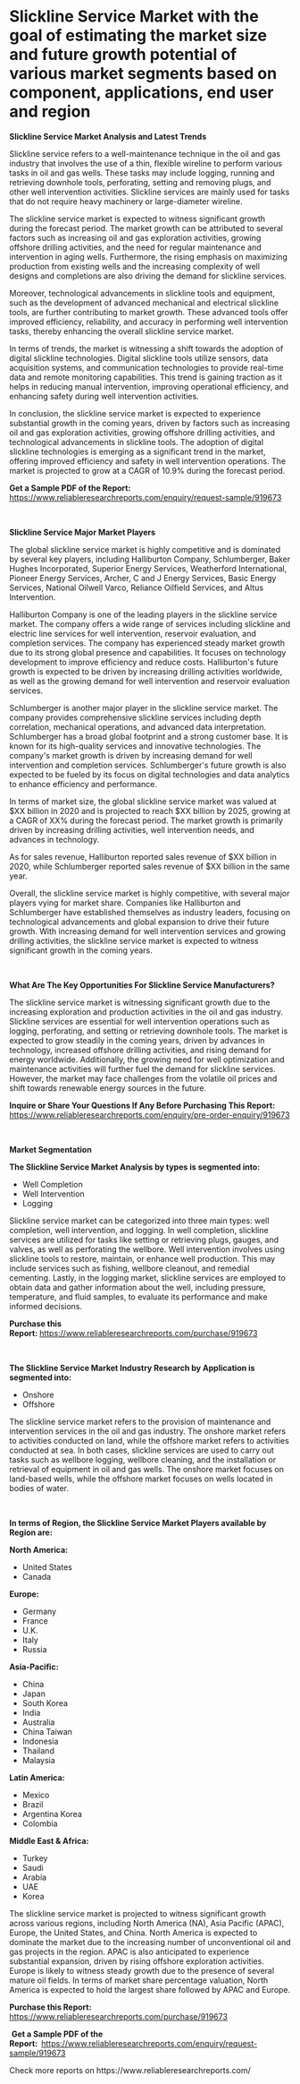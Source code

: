 <p><h1>Slickline Service Market with the goal of estimating the market size and future growth potential of various market segments based on component, applications, end user and region</h1></p><p><strong>Slickline Service Market Analysis and Latest Trends</strong></p>
<p><p>Slickline service refers to a well-maintenance technique in the oil and gas industry that involves the use of a thin, flexible wireline to perform various tasks in oil and gas wells. These tasks may include logging, running and retrieving downhole tools, perforating, setting and removing plugs, and other well intervention activities. Slickline services are mainly used for tasks that do not require heavy machinery or large-diameter wireline.</p><p>The slickline service market is expected to witness significant growth during the forecast period. The market growth can be attributed to several factors such as increasing oil and gas exploration activities, growing offshore drilling activities, and the need for regular maintenance and intervention in aging wells. Furthermore, the rising emphasis on maximizing production from existing wells and the increasing complexity of well designs and completions are also driving the demand for slickline services.</p><p>Moreover, technological advancements in slickline tools and equipment, such as the development of advanced mechanical and electrical slickline tools, are further contributing to market growth. These advanced tools offer improved efficiency, reliability, and accuracy in performing well intervention tasks, thereby enhancing the overall slickline service market.</p><p>In terms of trends, the market is witnessing a shift towards the adoption of digital slickline technologies. Digital slickline tools utilize sensors, data acquisition systems, and communication technologies to provide real-time data and remote monitoring capabilities. This trend is gaining traction as it helps in reducing manual intervention, improving operational efficiency, and enhancing safety during well intervention activities.</p><p>In conclusion, the slickline service market is expected to experience substantial growth in the coming years, driven by factors such as increasing oil and gas exploration activities, growing offshore drilling activities, and technological advancements in slickline tools. The adoption of digital slickline technologies is emerging as a significant trend in the market, offering improved efficiency and safety in well intervention operations. The market is projected to grow at a CAGR of 10.9% during the forecast period.</p></p>
<p><strong>Get a Sample PDF of the Report:&nbsp;</strong> <a href="https://www.reliableresearchreports.com/enquiry/request-sample/919673">https://www.reliableresearchreports.com/enquiry/request-sample/919673</a></p>
<p>&nbsp;</p>
<p><strong>Slickline Service Major Market Players</strong></p>
<p><p>The global slickline service market is highly competitive and is dominated by several key players, including Halliburton Company, Schlumberger, Baker Hughes Incorporated, Superior Energy Services, Weatherford International, Pioneer Energy Services, Archer, C and J Energy Services, Basic Energy Services, National Oilwell Varco, Reliance Oilfield Services, and Altus Intervention.</p><p>Halliburton Company is one of the leading players in the slickline service market. The company offers a wide range of services including slickline and electric line services for well intervention, reservoir evaluation, and completion services. The company has experienced steady market growth due to its strong global presence and capabilities. It focuses on technology development to improve efficiency and reduce costs. Halliburton's future growth is expected to be driven by increasing drilling activities worldwide, as well as the growing demand for well intervention and reservoir evaluation services.</p><p>Schlumberger is another major player in the slickline service market. The company provides comprehensive slickline services including depth correlation, mechanical operations, and advanced data interpretation. Schlumberger has a broad global footprint and a strong customer base. It is known for its high-quality services and innovative technologies. The company's market growth is driven by increasing demand for well intervention and completion services. Schlumberger's future growth is also expected to be fueled by its focus on digital technologies and data analytics to enhance efficiency and performance.</p><p>In terms of market size, the global slickline service market was valued at $XX billion in 2020 and is projected to reach $XX billion by 2025, growing at a CAGR of XX% during the forecast period. The market growth is primarily driven by increasing drilling activities, well intervention needs, and advances in technology.</p><p>As for sales revenue, Halliburton reported sales revenue of $XX billion in 2020, while Schlumberger reported sales revenue of $XX billion in the same year.</p><p>Overall, the slickline service market is highly competitive, with several major players vying for market share. Companies like Halliburton and Schlumberger have established themselves as industry leaders, focusing on technological advancements and global expansion to drive their future growth. With increasing demand for well intervention services and growing drilling activities, the slickline service market is expected to witness significant growth in the coming years.</p></p>
<p>&nbsp;</p>
<p><strong>What Are The Key Opportunities For Slickline Service Manufacturers?</strong></p>
<p><p>The slickline service market is witnessing significant growth due to the increasing exploration and production activities in the oil and gas industry. Slickline services are essential for well intervention operations such as logging, perforating, and setting or retrieving downhole tools. The market is expected to grow steadily in the coming years, driven by advances in technology, increased offshore drilling activities, and rising demand for energy worldwide. Additionally, the growing need for well optimization and maintenance activities will further fuel the demand for slickline services. However, the market may face challenges from the volatile oil prices and shift towards renewable energy sources in the future.</p></p>
<p><strong>Inquire or Share Your Questions If Any Before Purchasing This Report:</strong> <a href="https://www.reliableresearchreports.com/enquiry/pre-order-enquiry/919673">https://www.reliableresearchreports.com/enquiry/pre-order-enquiry/919673</a></p>
<p>&nbsp;</p>
<p><strong>Market Segmentation</strong></p>
<p><strong>The Slickline Service Market Analysis by types is segmented into:</strong></p>
<p><ul><li>Well Completion</li><li>Well Intervention</li><li>Logging</li></ul></p>
<p><p>Slickline service market can be categorized into three main types: well completion, well intervention, and logging. In well completion, slickline services are utilized for tasks like setting or retrieving plugs, gauges, and valves, as well as perforating the wellbore. Well intervention involves using slickline tools to restore, maintain, or enhance well production. This may include services such as fishing, wellbore cleanout, and remedial cementing. Lastly, in the logging market, slickline services are employed to obtain data and gather information about the well, including pressure, temperature, and fluid samples, to evaluate its performance and make informed decisions.</p></p>
<p><strong>Purchase this Report:&nbsp;</strong><a href="https://www.reliableresearchreports.com/purchase/919673">https://www.reliableresearchreports.com/purchase/919673</a></p>
<p>&nbsp;</p>
<p><strong>The Slickline Service Market Industry Research by Application is segmented into:</strong></p>
<p><ul><li>Onshore</li><li>Offshore</li></ul></p>
<p><p>The slickline service market refers to the provision of maintenance and intervention services in the oil and gas industry. The onshore market refers to activities conducted on land, while the offshore market refers to activities conducted at sea. In both cases, slickline services are used to carry out tasks such as wellbore logging, wellbore cleaning, and the installation or retrieval of equipment in oil and gas wells. The onshore market focuses on land-based wells, while the offshore market focuses on wells located in bodies of water.</p></p>
<p>&nbsp;</p>
<p><strong>In terms of Region, the Slickline Service Market Players available by Region are:</strong></p>
<p>
    <p> <strong> North America: </strong>
        <ul>
            <li>United States</li>
            <li>Canada</li>
        </ul>
        </p> 
    <p> <strong> Europe: </strong>
        <ul>
            <li>Germany</li>
            <li>France</li>
            <li>U.K.</li>
            <li>Italy</li>
            <li>Russia</li>
        </ul>
        </p> 
    <p> <strong> Asia-Pacific: </strong>
        <ul>
            <li>China</li>
            <li>Japan</li>
            <li>South Korea</li>
            <li>India</li>
            <li>Australia</li>
            <li>China Taiwan</li>
            <li>Indonesia</li>
            <li>Thailand</li>
            <li>Malaysia</li>
        </ul>
        </p> 
    <p> <strong> Latin America: </strong>
        <ul>
            <li>Mexico</li>
            <li>Brazil</li>
            <li>Argentina Korea</li>
            <li>Colombia</li>
        </ul>
        </p> 
    <p> <strong> Middle East & Africa: </strong>
        <ul>
            <li>Turkey</li>
            <li>Saudi</li>
            <li>Arabia</li>
            <li>UAE</li>
            <li>Korea</li>
        </ul>
    </p>
    </p>
<p><p>The slickline service market is projected to witness significant growth across various regions, including North America (NA), Asia Pacific (APAC), Europe, the United States, and China. North America is expected to dominate the market due to the increasing number of unconventional oil and gas projects in the region. APAC is also anticipated to experience substantial expansion, driven by rising offshore exploration activities. Europe is likely to witness steady growth due to the presence of several mature oil fields. In terms of market share percentage valuation, North America is expected to hold the largest share followed by APAC and Europe.</p></p>
<p><strong>Purchase this Report: </strong><a href="https://www.reliableresearchreports.com/purchase/919673">https://www.reliableresearchreports.com/purchase/919673</a></p>
<p>&nbsp;<strong>Get a Sample PDF of the Report:&nbsp;&nbsp;</strong><a href="https://www.reliableresearchreports.com/enquiry/request-sample/919673">https://www.reliableresearchreports.com/enquiry/request-sample/919673</a></p>
<p><strong></strong></p>
<p>Check more reports on https://www.reliableresearchreports.com/</p>